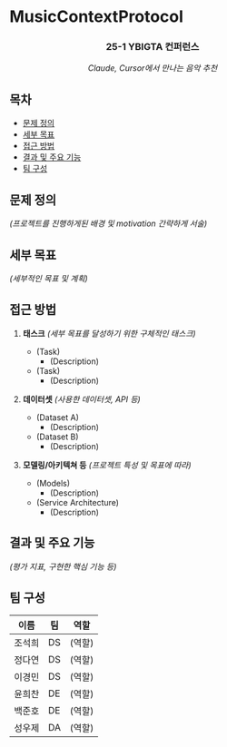 # MusicContextProtocol

<div align="center">
<h3>25-1 YBIGTA 컨퍼런스</h3>

<em>Claude, Cursor에서 만나는 음악 추천</em>

</div>

## 목차
- [문제 정의](#문제-정의)
- [세부 목표](#세부-목표)
- [접근 방법](#접근-방법)
- [결과 및 주요 기능](#결과-및-주요-기능)
- [팀 구성](#팀-구성)

## 문제 정의
*(프로젝트를 진행하게된 배경 및 motivation 간략하게 서술)*

## 세부 목표

*(세부적인 목표 및 계획)*

## 접근 방법

1. **태스크** *(세부 목표를 달성하기 위한 구체적인 태스크)*
    - (Task)
        - (Description)
    - (Task)
        - (Description)

2. **데이터셋** *(사용한 데이터셋, API 등)*
    - (Dataset A)
        - (Description)
    - (Dataset B)
        - (Description)

3. **모델링/아키텍쳐 등** *(프로젝트 특성 및 목표에 따라)*
    - (Models)
        - (Description)
    - (Service Architecture)
        - (Description)

## 결과 및 주요 기능

*(평가 지표, 구현한 핵심 기능 등)*

## 팀 구성

|이름|팀|역할|
|-|-|-|
|조석희|DS|(역할)|
|정다연|DS|(역할)|
|이경민|DS|(역할)|
|윤희찬|DE|(역할)|
|백준호|DE|(역할)|
|성우제|DA|(역할)|
